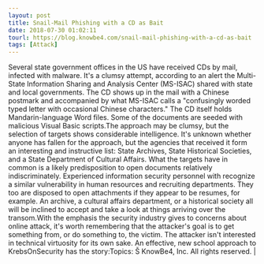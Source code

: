```yaml
---
layout: post
title: Snail-Mail Phishing with a CD as Bait
date: 2018-07-30 01:02:11
tourl: https://blog.knowbe4.com/snail-mail-phishing-with-a-cd-as-bait
tags: [Attack]
---
```

Several state government offices in the US have received CDs by mail, infected with malware. It's a clumsy attempt, according to an alert the Multi-State Information Sharing and Analysis Center (MS-ISAC) shared with state and local governments. The CD shows up in the mail with a Chinese postmark and accompanied by what MS-ISAC calls a "confusingly worded typed letter with occasional Chinese characters." The CD itself holds Mandarin-language Word files. Some of the documents are seeded with malicious Visual Basic scripts.The approach may be clumsy, but the selection of targets shows considerable intelligence. It's unknown whether anyone has fallen for the approach, but the agencies that received it form an interesting and instructive list: State Archives, State Historical Societies, and a State Department of Cultural Affairs. What the targets have in common is a likely predisposition to open documents relatively indiscriminately. Experienced information security personnel with recognize a similar vulnerability in human resources and recruiting departments. They too are disposed to open attachments if they appear to be resumes, for example. An archive, a cultural affairs department, or a historical society all will be inclined to accept and take a look at things arriving over the transom.With the emphasis the security industry gives to concerns about online attack, it's worth remembering that the attacker's goal is to get something from, or do something to, the victim. The attacker isn't interested in technical virtuosity for its own sake. An effective, new school approach to KrebsOnSecurity has the story:Topics: Š KnowBe4, Inc. All rights reserved. | 